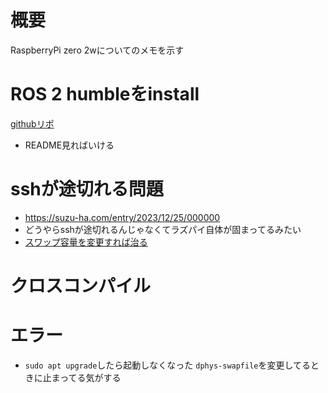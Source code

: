 # 概要
RaspberryPi zero 2wについてのメモを示す

# ROS 2 humbleをinstall
[githubリポ](https://github.com/Ar-Ray-code/rpi-bullseye-ros2.git)
- README見ればいける

# sshが途切れる問題
- https://suzu-ha.com/entry/2023/12/25/000000
- どうやらsshが途切れるんじゃなくてラズパイ自体が固まってるみたい
- [スワップ容量を変更すれば治る](https://qiita.com/nnn112358/items/c5bbea50fc710b5c3f72)

# クロスコンパイル

# エラー
- `sudo apt upgrade`したら起動しなくなった
  `dphys-swapfile`を変更してるときに止まってる気がする